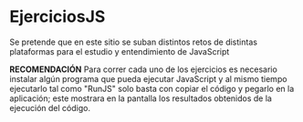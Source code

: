 # EjerciciosJS
Se pretende que en este sitio se suban distintos retos de distintas plataformas para el estudio y entendimiento de JavaScript

**RECOMENDACIÓN**
Para correr cada uno de los ejercicios es necesario instalar algún programa que pueda ejecutar JavaScript y al mismo tiempo ejecutarlo tal como "RunJS" solo basta con copiar el código y pegarlo en la aplicación; este mostrara en la pantalla los resultados obtenidos de la ejecución del código.
